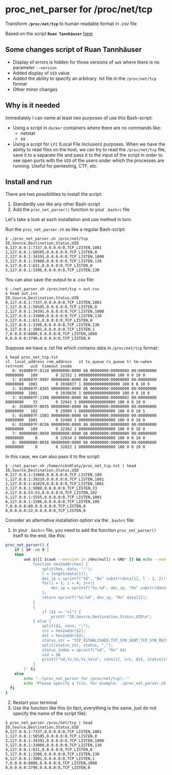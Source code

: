 
# proc_net_parser for /proc/net/tcp
Transform **`/proc/net/tcp`** to human readable format in .csv file

Based on the script **`Ruan Tannhäuser`** [here](https://medium.com/@tannhauser.sphinx/bash-linux-networking-transform-proc-net-tcp-to-human-readable-format-d85863eca208)

## Some changes script of Ruan Tannhäuser
* Display of errors is hidden for those versions of `awk` where there is no parameter `--version`
* Added display of `UID` value
* Added the ability to specify an arbitrary .txt file in the `/proc/net/tcp` format
* Other minor changes

## Why is it needed
Immediately I can name at least two purposes of use this Bash-script:
* Using a script in `docker` containers where there are no commands like:
	* netstat
	* ss
* Using a script for `LFI` (Local File Inclusion) purposes. When we have the ability to read files on the host, we can try to read the `/proc/net/tcp` file, save it to a separate file and pass it to the input of the script in order to see open ports with the `UID` of the users under which the processes are running. Useful for pentesting, CTF, etc.

## Install and run
There are two possibilities to install the script:
1. Standardly use like any other Bash-script
2. Add the `proc_net_parser()` function to your `.bashrc` file

Let's take a look at each installation and use method in turn.
 
Run the `proc_net_parser.sh` as like a regular Bash-script:
``` 
$ ./proc_net_parser.sh /proc/net/tcp
ID,Source,Destination,Status,UID
0,127.0.0.1:7337,0.0.0.0:0,TCP_LISTEN,1001
1,127.0.0.1:50505,0.0.0.0:0,TCP_LISTEN,0
2,127.0.0.1:34391,0.0.0.0:0,TCP_LISTEN,1000
3,127.0.0.1:33060,0.0.0.0:0,TCP_LISTEN,130
4,127.0.0.1:631,0.0.0.0:0,TCP_LISTEN,0
5,127.0.0.1:3306,0.0.0.0:0,TCP_LISTEN,130
```
You can also save the output to a .csv file:
```
$ ./net_parser.sh /proc/net/tcp > out.csv
$ head out.csv 
ID,Source,Destination,Status,UID
0,127.0.0.1:7337,0.0.0.0:0,TCP_LISTEN,1001
1,127.0.0.1:50505,0.0.0.0:0,TCP_LISTEN,0
2,127.0.0.1:34391,0.0.0.0:0,TCP_LISTEN,1000
3,127.0.0.1:33060,0.0.0.0:0,TCP_LISTEN,130
4,127.0.0.1:631,0.0.0.0:0,TCP_LISTEN,0
5,127.0.0.1:3306,0.0.0.0:0,TCP_LISTEN,130
6,127.0.0.1:3001,0.0.0.0:0,TCP_LISTEN,1
7,0.0.0.0:8000,0.0.0.0:0,TCP_LISTEN,1000
8,0.0.0.0:3790,0.0.0.0:0,TCP_LISTEN,0
```
Suppose we have a .txt file which contains data in `/proc/net/tcp` format:
```
$ head proc_net_tcp.txt
sl  local_address rem_address   st tx_queue rx_queue tr tm->when retrnsmt   uid  timeout inode                                                     
   0: 0100007F:8124 00000000:0000 0A 00000000:00000000 00:00000000 00000000   109        0 32352 1 0000000000000000 100 0 0 10 0                     
   1: 0100007F:9997 00000000:0000 0A 00000000:00000000 00:00000000 00000000  1001        0 2038837 1 0000000000000000 100 0 0 10 0                   
   2: 0100007F:A365 00000000:0000 0A 00000000:00000000 00:00000000 00000000  1001        0 2039636 1 0000000000000000 100 0 0 10 0                   
   3: 0100007F:1388 00000000:0000 0A 00000000:00000002 00:00000000 00000000    33        0 32941 3 0000000000000000 100 0 0 10 0                     
   4: 3500007F:0035 00000000:0000 0A 00000000:00000000 00:00000000 00000000   102        0 29909 1 0000000000000000 100 0 0 10 5                     
   5: 0100007F:15B3 00000000:0000 0A 00000000:00000000 00:00000000 00000000  1001        0 32408 1 0000000000000000 100 0 0 10 0                     
   6: 0100007F:0CEA 00000000:0000 0A 00000000:00000000 00:00000000 00000000   109        0 32362 1 0000000000000000 100 0 0 10 0                     
   7: 00000000:0050 00000000:0000 0A 00000000:00000000 00:00000000 00000000     0        0 32834 2 0000000000000000 100 0 0 10 0                     
   8: 00000000:0016 00000000:0000 0A 00000000:00000000 00:00000000 00000000     0        0 32822 1 0000000000000000 100 0 0 10 0 
```
In this case, we can also pass it to the script:
```
$ ./net_parser.sh /home/nikn0laty/proc_net_tcp.txt | head
ID,Source,Destination,Status,UID
0,127.0.0.1:33060,0.0.0.0:0,TCP_LISTEN,109
1,127.0.0.1:39319,0.0.0.0:0,TCP_LISTEN,1001
2,127.0.0.1:41829,0.0.0.0:0,TCP_LISTEN,1001
3,127.0.0.1:5000,0.0.0.0:0,TCP_LISTEN,33
4,127.0.0.53:53,0.0.0.0:0,TCP_LISTEN,102
5,127.0.0.1:5555,0.0.0.0:0,TCP_LISTEN,1001
6,127.0.0.1:3306,0.0.0.0:0,TCP_LISTEN,109
7,0.0.0.0:80,0.0.0.0:0,TCP_LISTEN,0
8,0.0.0.0:22,0.0.0.0:0,TCP_LISTEN,0
```
Consider an alternative installation option via the `.bashrc` file:
1. In your `.bashrc` file, you need to add the function `proc_net_parser()` itself to the end, like this:
```bash
proc_net_parser() {
    if [ $# -ne 0 ]
    then
        awk $([[ $(awk --version 2> /dev/null) = GNU* ]] && echo --non-decimal-data) '
            function hex2addr(hex) {
                split(hex, data, ":");
                l = length(data[1]);
                dec_ip = sprintf("%d", "0x" substr(data[1], l - 1, 2));
                for(i = 1; i < 4; i++){
                    dec_ip = sprintf("%s.%d", dec_ip, "0x" substr(data[1], l - (i * 2 + 1), 2))
                };
                return sprintf("%s:%d", dec_ip, "0x" data[2]);
            }
            {
                if ($1 == "sl") {
                    printf "ID,Source,Destination,Status,UID\n";
            } else {
                split($1, conn, ":");
                src = hex2addr($2);
                dst = hex2addr($3);
                status_str = "TCP_ESTABLISHED,TCP_SYN_SENT,TCP_SYN_RECV,TCP_FIN_WAIT1,TCP_FIN_WAIT2,TCP_TIME_WAIT,TCP_CLOSE,TCP_CLOSE_WAIT,TCP_LAST_ACK,TCP_LISTEN,TCP_CLOSING,TCP_NEW_SYN_RECV,TCP_MAX_STATES";
                split(status_str, status, ",");
                status_index = sprintf("%d", "0x" $4)
                uid = $8
                printf("%d,%s,%s,%s,%s\n", conn[1], src, dst, status[status_index], uid);
            }
        }' $1
    else
        echo "--[proc_net_parser for /proc/net/tcp]--"
        echo "Please specify a file, for example: ./proc_net_parser.sh /proc/net/tcp";
  fi
}
```
2. Restart your terminal
3. Use the function like this (in fact, everything is the same, just do not specify the name of the script file):
```
$ proc_net_parser /proc/net/tcp | head 
ID,Source,Destination,Status,UID
0,127.0.0.1:7337,0.0.0.0:0,TCP_LISTEN,1001
1,127.0.0.1:50505,0.0.0.0:0,TCP_LISTEN,0
2,127.0.0.1:34391,0.0.0.0:0,TCP_LISTEN,1000
3,127.0.0.1:33060,0.0.0.0:0,TCP_LISTEN,130
4,127.0.0.1:631,0.0.0.0:0,TCP_LISTEN,0
5,127.0.0.1:3306,0.0.0.0:0,TCP_LISTEN,130
6,127.0.0.1:3001,0.0.0.0:0,TCP_LISTEN,1
7,0.0.0.0:8000,0.0.0.0:0,TCP_LISTEN,1000
8,0.0.0.0:3790,0.0.0.0:0,TCP_LISTEN,0
```
